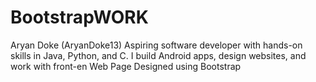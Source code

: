 # BootstrapWORK
Aryan Doke (AryanDoke13) Aspiring software developer with hands-on skills in Java, Python, and C. I build Android apps, design websites, and work with front-en Web Page Designed using Bootstrap
